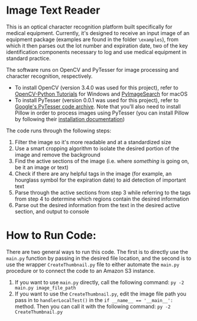 # Image Text Reader

This is an optical character recognition platform built specifically for medical equipment. 
Currently, it's designed to receive an input image of an equipment package (examples are found
in the folder `\examples`), from which it then parses out the lot number and expiration date,
two of the key identification components necessary to log and use medical equipment in standard
practice.

The software runs on OpenCV and PyTesser for image processing and character recognition, respectively.
* To install OpenCV (version 3.4.0 was used for this project), refer to 
[OpenCV-Python Tutorials](http://opencv-python-tutroals.readthedocs.io/en/latest/py_tutorials/py_setup/py_setup_in_windows/py_setup_in_windows.html#install-opencv-python-in-windows)
for Windows and [PyImageSearch](https://www.pyimagesearch.com/2016/11/28/macos-install-opencv-3-and-python-2-7/) for macOS
* To install PyTesser (version 0.0.1 was used for this project), refer to 
[Google's PyTesser code archive](https://code.google.com/archive/p/pytesser/wikis/README.wiki). Note that you'll also need to install
Pillow in order to process images using PyTesser (you can install Pillow by following their 
[installation documentation](http://pillow.readthedocs.io/en/3.1.x/installation.html))

The code runs through the following steps:
1. Filter the image so it's more readable and at a standardized size
2. Use a smart cropping algorithm to isolate the desired portion of the image and remove the background
3. Find the active sections of the image (i.e. where *something* is going on, be it an image or text)
4. Check if there are any helpful tags in the image (for example, an hourglass symbol for the expiration date) to 
aid detection of important text
5. Parse through the active sections from step 3 while referring to the tags from step 4 to determine which regions 
contain the desired information
6. Parse out the desired information from the text in the desired active section, and output to console

# How to Run Code:
There are two general ways to run this code. The first is to directly use the `main.py` function by passing in the desired
file location, and the second is to use the wrapper `CreateThumbnail.py` file to either automate the `main.py` procedure or to
connect the code to an Amazon S3 instance.

1. If you want to use `main.py` directly, call the following command: `py -2 main.py image_file_path`
2. If you want to use the `CreateThumbnail.py`, edit the image file path you pass in to `handlerLocalTest()` in the 
`if __name__ == '__main__':` method. Then you can call it with the following command: `py -2 CreateThumbnail.py`